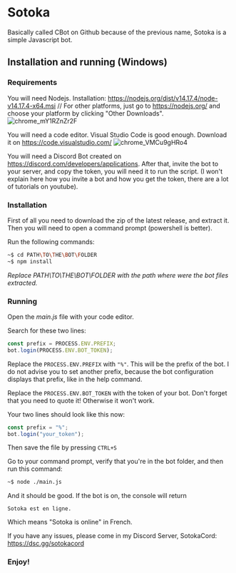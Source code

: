 # Sotoka

Basically called CBot on Github because of the previous name, Sotoka is a simple Javascript bot.

## Installation and running (Windows)

### Requirements
You will need Nodejs. Installation: https://nodejs.org/dist/v14.17.4/node-v14.17.4-x64.msi // For other platforms, just go to https://nodejs.org/ and choose your platform by clicking "Other Downloads".
![chrome_mY1RZnZr2F](https://user-images.githubusercontent.com/76608613/127999616-7cc00ce4-7f61-41f7-ae71-12ccb4f38949.png)

You will need a code editor. Visual Studio Code is good enough. Download it on https://code.visualstudio.com/
![chrome_VMCu9gHRo4](https://user-images.githubusercontent.com/76608613/127999498-2dff368b-c9c3-4d21-93a6-32bd0512b2a9.png)

You will need a Discord Bot created on https://discord.com/developers/applications.
After that, invite the bot to your server, and copy the token, you will need it to run the script. (I won't explain here how you invite a bot and how you get the token, there are a lot of tutorials on youtube).

### Installation

First of all you need to download the zip of the latest release, and extract it.
Then you will need to open a command prompt (powershell is better).

Run the following commands:
```bash
~$ cd PATH\TO\THE\BOT\FOLDER
~$ npm install
```
*Replace PATH\TO\THE\BOT\FOLDER with the path where were the bot files extracted.*

### Running

Open the *main.js* file with your code editor.

Search for these two lines:
```javascript
const prefix = PROCESS.ENV.PREFIX;
bot.login(PROCESS.ENV.BOT_TOKEN);
```

Replace the `PROCESS.ENV.PREFIX` with `"%"`. This will be the prefix of the bot. I do not advise you to set another prefix, because the bot configuration displays that prefix, like in the help command.

Replace the `PROCESS.ENV.BOT_TOKEN` with the token of your bot. Don't forget that you need to quote it! Otherwise it won't work.

Your two lines should look like this now:

```javascript
const prefix = "%";
bot.login("your_token");
```

Then save the file by pressing `CTRL+S`

Go to your command prompt, verify that you're in the bot folder, and then run this command:
```bash
~$ node ./main.js
```

And it should be good. If the bot is on, the console will return 
```shell
Sotoka est en ligne.
```
Which means "Sotoka is online" in French.

If you have any issues, please come in my Discord Server, SotokaCord: https://dsc.gg/sotokacord

### Enjoy!



